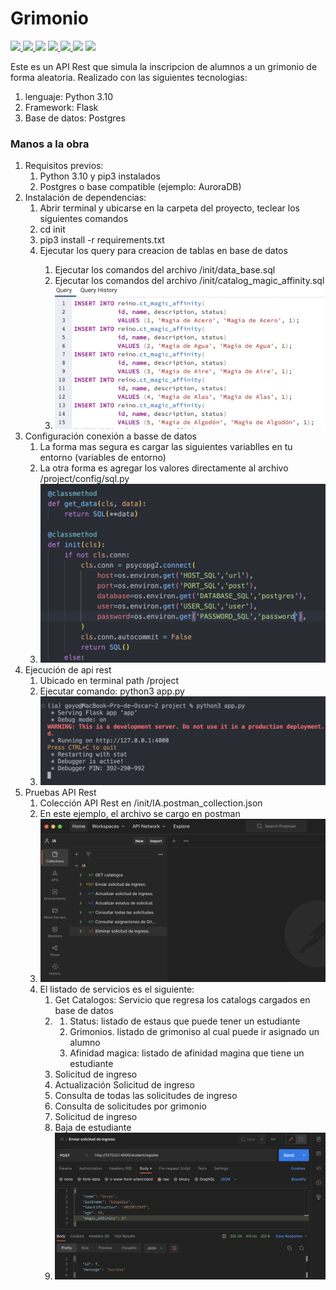 # Grimonio

<p>
  <a href="https://www.npmjs.com/package/serverless-offline">
    <img src="https://img.shields.io/npm/v/serverless-offline.svg?style=flat-square">
  </a>
  <a href="https://github.com/dherault/serverless-offline/actions/workflows/integrate.yml">
    <img src="https://img.shields.io/github/workflow/status/dherault/serverless-offline/Integrate">
  </a>
  <img src="https://img.shields.io/node/v/serverless-offline.svg?style=flat-square">
  <a href="https://github.com/serverless/serverless">
    <img src="https://img.shields.io/npm/dependency-version/serverless-offline/peer/serverless.svg?style=flat-square">
  </a>
  <a href="https://github.com/prettier/prettier">
    <img src="https://img.shields.io/badge/code_style-prettier-ff69b4.svg?style=flat-square">
  </a>
  <img src="https://img.shields.io/npm/l/serverless-offline.svg?style=flat-square">
  <a href="#contributing">
    <img src="https://img.shields.io/badge/PRs-welcome-brightgreen.svg?style=flat-square">
  </a>
</p>

Este es un API Rest que simula la inscripcion de alumnos a un grimonio de forma aleatoria.
Realizado con las siguientes tecnologias:
<ol>
  <li>lenguaje: Python 3.10</li>
  <li>Framework: Flask</li>
  <li>Base de datos: Postgres</li>
</ol>

<h3>Manos a la obra</h3>

<ol type=”A”>
  <li>
    Requisitos previos:
    <ol>
        <li>Python 3.10 y pip3 instalados</li>
        <li>Postgres o base compatible (ejemplo: AuroraDB)</li>
    </ol>
  </li>
  <li>
    Instalación de dependencias:
    <ol>
        <li>Abrir terminal y ubicarse en la carpeta del proyecto, teclear los siguientes comandos</li>
        <li>cd init</li>
        <li>pip3 install -r requirements.txt</li>
        <li>Ejecutar los query para creacion de tablas en base de datos</li>
        <ol>
            <li>Ejecutar los comandos del archivo /init/data_base.sql</li>
            <li>Ejecutar los comandos del archivo /init/catalog_magic_affinity.sql</li>
            <li><img src="https://github.com/OscarGregorio19/ia-execirse/blob/master/images/img1.png"></li>
        </ol>
    </ol>
  </li>
  <li>
    Configuración conexión a basse de datos
    <ol>
        <li>La forma mas segura es cargar las siguientes variablles en tu entorno (variables de entorno)</li>
        <li>La otra forma es agregar los valores directamente al archivo /project/config/sql.py</li>
        <li><img src="https://github.com/OscarGregorio19/ia-execirse/blob/master/images/img2.png"></li>
    </ol>
  </li>
  <li>
    Ejecución de api rest
    <ol>
        <li>Ubicado en terminal path /project</li>
        <li>Ejecutar comando: python3 app.py</li>
        <li><img src="https://github.com/OscarGregorio19/ia-execirse/blob/master/images/img3.png"></li>
    </ol>
  </li>
  <li>
    Pruebas API Rest
    <ol>
        <li>Colección API Rest en /init/IA.postman_collection.json</li>
        <li>En este ejemplo, el archivo se cargo en postman</li>
        <li><img src="https://github.com/OscarGregorio19/ia-execirse/blob/master/images/img4.png"></li>
        <li>
            El listado de servicios es el siguiente:
            <ol>
                <li>Get Catalogos: Servicio que regresa los catalogs cargados en base de datos</li>
                <li><ol>
                    <li>Status: listado de estaus que puede tener un estudiante</li>
                    <li>Grimonios. listado de grimoniso al cual puede ir asignado un alumno</li>
                    <li>Afinidad magica: listado de afinidad magina que tiene un estudiante</li>
                </ol></li>
                <li>Solicitud de ingreso</li>
                <li>Actualización Solicitud de ingreso</li>
                <li>Consulta de todas las solicitudes de ingreso</li>
                <li>Consulta de solicitudes por grimonio</li>
                <li>Solicitud de ingreso</li>
                <li>Baja de estudiante</li>
                <li><img src="https://github.com/OscarGregorio19/ia-execirse/blob/master/images/img5.png"></li>
            </ol>
        </li>
    </ol>
  </li>
</ol>

